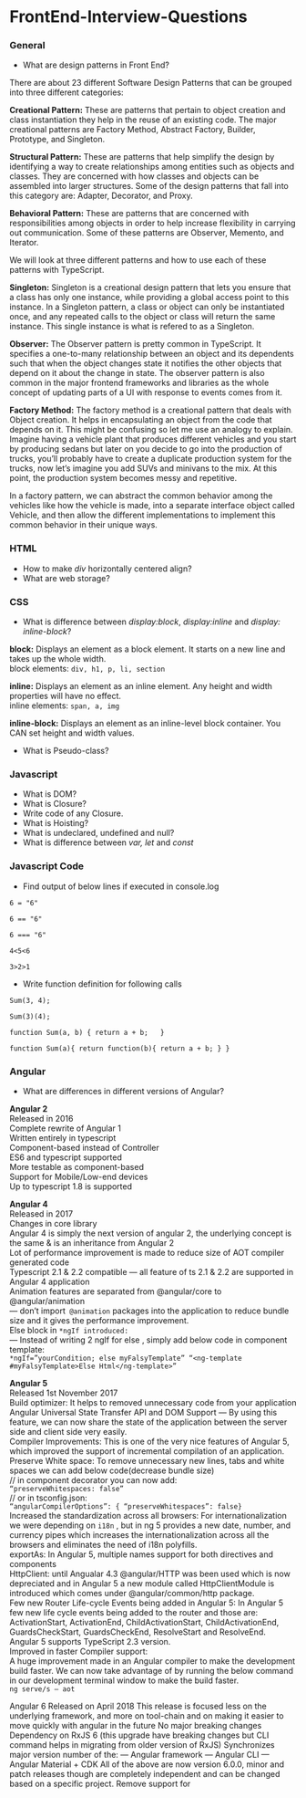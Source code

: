 # FrontEnd-Interview-Questions

### General

- What are design patterns in Front End?

There are about 23 different Software Design Patterns that can be grouped into three different categories:

**Creational Pattern:** These are patterns that pertain to object creation and class instantiation they help in the reuse of an existing code. The major creational patterns are Factory Method, Abstract Factory, Builder, Prototype, and Singleton.

**Structural Pattern:** These are patterns that help simplify the design by identifying a way to create relationships among entities such as objects and classes. They are concerned with how classes and objects can be assembled into larger structures. Some of the design patterns that fall into this category are: Adapter, Decorator, and Proxy.

**Behavioral Pattern:** These are patterns that are concerned with responsibilities among objects in order to help increase flexibility in carrying out communication. Some of these patterns are Observer, Memento, and Iterator.

We will look at three different patterns and how to use each of these patterns with TypeScript.

**Singleton:** Singleton is a creational design pattern that lets you ensure that a class has only one instance, while providing a global access point to this instance.
In a Singleton pattern, a class or object can only be instantiated once, and any repeated calls to the object or class will return the same instance. This single instance is what is refered to as a Singleton.

**Observer:** The Observer pattern is pretty common in TypeScript. It specifies a one-to-many relationship between an object and its dependents such that when the object changes state it notifies the other objects that depend on it about the change in state. The observer pattern is also common in the major frontend frameworks and libraries as the whole concept of updating parts of a UI with response to events comes from it.

**Factory Method:** The factory method is a creational pattern that deals with Object creation. It helps in encapsulating an object from the code that depends on it. This might be confusing so let me use an analogy to explain. Imagine having a vehicle plant that produces different vehicles and you start by producing sedans but later on you decide to go into the production of trucks, you’ll probably have to create a duplicate production system for the trucks, now let’s imagine you add SUVs and minivans to the mix. At this point, the production system becomes messy and repetitive.

In a factory pattern, we can abstract the common behavior among the vehicles like how the vehicle is made, into a separate interface object called Vehicle, and then allow the different implementations to implement this common behavior in their unique ways.

### HTML

- How to make *div* horizontally centered align?
- What are web storage?

### CSS

- What is difference between *display:block*, *display:inline* and *display: inline-block*?

**block:** Displays an element as a block element. It starts on a new line and takes up the whole width.<br>
block elements: `div, h1, p, li, section`

**inline:** Displays an element as an inline element. Any height and width properties will have no effect.<br>
inline elements: `span, a, img`

**inline-block:** Displays an element as an inline-level block container. You CAN set height and width values.<br>

- What is Pseudo-class?

### Javascript

- What is DOM?
- What is Closure?
- Write code of any Closure.
- What is Hoisting?
- What is undeclared, undefined and null?
- What is difference between *var, let* and *const*

### Javascript Code

- Find output of below lines if executed in console.log

` 6 = "6" `

` 6 == "6" `
 
` 6 === "6" `
 
` 4<5<6 `
 
` 3>2>1 `

- Write function definition for following calls

` Sum(3, 4); `
 
` Sum(3)(4); `

`function Sum(a, b) {
  return a + b;  
}`

`
function Sum(a){
  return function(b){
    return a + b;
  }
}
`

### Angular

- What are differences in different versions of Angular?

**Angular 2**<br>
Released in 2016<br>
Complete rewrite of Angular 1<br>
Written entirely in typescript<br>
Component-based instead of Controller<br>
ES6 and typescript supported<br>
More testable as component-based<br>
Support for Mobile/Low-end devices<br>
Up to typescript 1.8 is supported

**Angular 4**<br>
Released in 2017<br>
Changes in core library<br>
Angular 4 is simply the next version of angular 2, the underlying concept is the same & is an inheritance from Angular 2<br>
Lot of performance improvement is made to reduce size of AOT compiler generated code<br>
Typescript 2.1 & 2.2 compatible — all feature of ts 2.1 & 2.2 are supported in Angular 4 application<br>
Animation features are separated from @angular/core to @angular/animation<br>
— don’t import` @animation` packages into the application to reduce bundle size and it gives the performance improvement.<br>
Else block in `*ngIf introduced:`<br>
— Instead of writing 2 ngIf for else , simply add below code in component template:<br>
`*ngIf=”yourCondition; else myFalsyTemplate”
“<ng-template #myFalsyTemplate>Else Html</ng-template>”`

**Angular 5**<br>
Released 1st November 2017<br>
Build optimizer: It helps to removed unnecessary code from your application<br>
Angular Universal State Transfer API and DOM Support — By using this feature, we can now share the state of the application between the server side and client side very easily.<br>
Compiler Improvements: This is one of the very nice features of Angular 5, which improved the support of incremental compilation of an application.<br>
Preserve White space: To remove unnecessary new lines, tabs and white spaces we can add below code(decrease bundle size)<br>
// in component decorator you can now add:<br>
`“preserveWhitespaces: false”`<br>
// or in tsconfig.json:<br>
`“angularCompilerOptions”: { “preserveWhitespaces”: false}`<br>
Increased the standardization across all browsers: For internationalization we were depending on `i18n` , but in ng 5 provides a new date, number, and currency pipes which increases the internationalization across all the browsers and eliminates the need of i18n polyfills.<br>
exportAs: In Angular 5, multiple names support for both directives and components<br>
HttpClient: until Angualar 4.3 @angular/HTTP was been used which is now depreciated and in Angular 5 a new module called HttpClientModule is introduced which comes under @angular/common/http package.<br>
Few new Router Life-cycle Events being added in Angular 5: In Angular 5 few new life cycle events being added to the router and those are:<br>
ActivationStart, ActivationEnd, ChildActivationStart, ChildActivationEnd, GuardsCheckStart, GuardsCheckEnd, ResolveStart and ResolveEnd.<br>
Angular 5 supports TypeScript 2.3 version.<br>
Improved in faster Compiler support:<br>
A huge improvement made in an Angular compiler to make the development build faster. We can now take advantage of by running the below command in our development terminal window to make the build faster.<br>
`ng serve/s — aot`

Angular 6
Released on April 2018
This release is focused less on the underlying framework, and more on tool-chain and on making it easier to move quickly with angular in the future
No major breaking changes
Dependency on RxJS 6 (this upgrade have breaking changes but CLI command helps in migrating from older version of RxJS)
Synchronizes major version number of the:
— Angular framework
— Angular CLI
— Angular Material + CDK
All of the above are now version 6.0.0, minor and patch releases though are completely independent and can be changed based on a specific project.
Remove support for <template> tag and “<ng-template>” should be used.
Registering provider: To register new service/provider, we import Service into module and then inject in provider array. e.g:
// app.module.ts
import {MyService} from './my-service';
...
providers: [...MyService]
... 
But after this upgrade you will be able to add providedIn property in injectable decorator. e.g:
// MyService.ts
@Injectable({ providedIn: 'root'})
export class MyService{}
The way ngModelChange event works:
Let’s understand this with output produced by older and this version:
// Angular 5:
<input [(ngModel)]=’name’ (ngModelChange)=’onChange($event)’ />
 onChange(value){ console.log(value); } // Would log updated value
 
<input #modelDir=’ngModel’ [(ngModel)]=’name’ (ngModelChange)=’onChange(modelDir)’ />
 onChange(ngModel: NgModel){ console.log(ngModel.value); } // Would log old value, not updated
// Angular 6:
 onChange(ngModel: NgModel){ console.log(ngModel.value); } // Would log updated value
CLI Changes: Two new commands have been introduced
— ng update <package>
* Analyse package.json and recommend updates to your application
* 3rd parties can provide update scripts using schematics
* automatically update code for breaking changes
* staying update and low maintenance
— ng add
* add new capablities to your applicaiton
* e.g ng add @angular/material : behind the scene it add bit of necessary code and changes project where needed to add it the thing we just told it to add.
* Now adding things like angular material, progressive web app, service workers & angular elements to your existing ng application will be easy.
CLI + Material starter templates: Let angular create code snippet for your basic components. e.g:
— Material Sidenav
* ng generate @angular/material:material-nav — name=my-nav
Generate a starter template including a toolbar with app name and then the side navigation & it's also responsive
— Dashboard
* ng generate @angular/material:material-dashboard — name=my-dashboard
Generates Dynamic list of cards
— Datatable
* ng generate @angular/material:material-table — name=my-table
Generates Data Table with sorting, filtering & pagination
It uses angular.json instead of .angular-cli.json
Support for multiple projects: Now in angular.json we can add multiple projects
initial release of Angular Elements which gives us ability to use our angular components in other environments like a Vue.js application. Its potential is truly amazing but unfortunately this release only works for angular application, we need to wait for next release to wrap out angular component into custom element and use it with framework like Vue.js
Angular 7:
Released on October 2018
This is a major release and expanding to the entire platform including-
— Core framework,
— Angular Material,
— CLI
CLI Prompts: The CLI will now prompt users as when running common commands likeng new or ng add @angular/material with the intend of getting aid for building a new project using SCSS.
Added a new interface — UrlSegment[] to CanLoad interface
Added a new interface — DoBootstrap interface
Angular 7 added a new compiler — Compatibility Compiler (ngcc)
Introduce a new Pipe called — KeyValuePipe
Angular 7 now supporting to TypeScript 2.9.
Added a new elements features — enable Shadow DOM v1 and slots
Added a new router features — warn if navigation triggered outside Angular zone
Added a new mapping for ngfactory and ngsummary files to their module names in AOT summary resolver.
Added a new “original” placeholder value on extracted XMB
Added a new ability to recover from malformed URLs
Added a new compiler support dot (.) in import statements and also avoid a crash in ngc-wrapped
Update compiler to flatten nested template fns
Angular 8:
Releasing March/April 2019
Being smaller, faster and easier to use and it will be making Angular developers life easier.
Added Support for TypeScript 3.2
Added a Navigation Type Available during Navigation in the Router
Added pathParamsOrQueryParamsChange mode for runGuardsAndResolvers in the Router
Allow passing state to routerLink Directives in the Router
Allow passing state to NavigationExtras in the Router
Restore the whole object when navigating back to a page managed by Angular Router
Added support for SASS
Resolve generated Sass/Less files to .css inputs
Added Predicate function mode for runGuardsAndResolvers:-
This option means guards and resolvers will ignore changes when a provided predicate function returns `false`. This supports use cases where an application needs to ignore some param updates but not others. For example, changing a sort param in the URL might need to be ignored, whereas changing the `project` param might require a re-run of guards and resolvers.
Added functionality to mark a control and its descendant controls as touched: — add markAllAsTouched () to AbstractControl
Added an ng-new command that builds the project with Bazel
Use image based cache for windows BuildKite
Export NumberValueAccessor & RangeValueAccessor directives
Use shared DomElementSchemaRegistry instance for improve performance of platform-server(@angular/platform-server):-
Right now the ServerRendererFactory2 creates a new instance of the DomElementSchemaRegistry for each and every request, which is quite costly (for the Tour of Heroes SSR example this takes around **15%** of the overall execution time)
Now the Performance Improvements on the core, more consistent about “typeof checks”: -
When testing whether `value` is an object, use the ideal sequence of strictly not equal to `null` followed by `typeof value === ‘object’` consistently. Specifically, there’s no point in using double equal with `null` since `undefined` is ruled out by the `typeof` check. Also avoid the unnecessary ToBoolean check on `value.ngOnDestroy` in `hasOnDestroy()`, since the `typeof value.ngOnDestroy === ‘function’` will only let closures pass and all closures are truish (with the notable exception of `document.all`, but that shouldn’t be relevant for the `ngOnDestroy` hook)
In the Compiler-CLI, expose ngtsc as a TscPlugin
Restore whole object when navigating back to a page managed by Angular Router:-
This feature adds a few capabilities. First, when a `popstate` event fires the value of `history.state` will be read and passed into `NavigationStart`. In the past, only the `navigationId` would be passed here.
Additionally, `NavigationExtras` has a new public API called `state` which is any object that will be stored as a value in `history.state` on navigation. For example, the object `{foo: ‘bar’}` will be written to `history.state` here: -`router.navigateByUrl(‘/simple’, {state: {foo: ‘bar’}});`

- What are State Management?
- What is Dependency Injection?
- What are Services?
- What are Pipes?
- Write code to create Custom Pipes?
- What is interpollation?
- What are different types of databindings?
- Write code of Component.
- What is observable?
- How to transfer data from Component to Component?
- Can we pass data using router?
